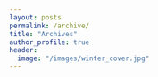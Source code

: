 ```yaml
---
layout: posts
permalink: /archive/
title: "Archives"
author_profile: true
header:
  image: "/images/winter_cover.jpg"
---
```



